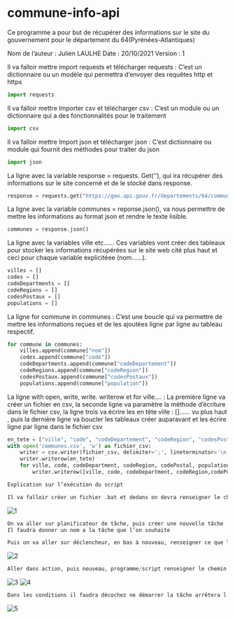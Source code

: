 # commune-info-api
Ce programme a pour but de récupérer des informations sur le site du gouvernement pour le département du 64(Pyrénées-Atlantiques)

Nom de l’auteur : Julien LAULHE
Date : 20/10/2021
Version : 1

Il va falloir mettre import requests et télécharger requests : 
C’est un dictionnaire ou un modèle qui permettra d’envoyer des requêtes http et https
```py
import requests
```

Il va falloir mettre  Importer csv et télécharger csv :
C’est un module ou un dictionnaire qui a des fonctionnalités pour le traitement 
```py
import csv
```
Il va falloir mettre Import json et télécharger json :
 C’est dictionnaire ou module qui fournit des méthodes pour traiter du json
```py
import json
```
La ligne avec la variable response = requests. Get(‘’), qui ira récupérer des informations sur le site concerné et de le stocké dans response.
```py
response = requests.get("https://geo.api.gouv.fr/departements/64/communes")
```
La ligne avec la variable communes = reponse.json(), va nous permettre de mettre les informations au format json et rendre le texte lisible.
```py
communes = response.json()
```
La ligne avec la variables ville etc……
Ces variables vont créer des tableaux pour stocker les informations récupérées sur le site web cité plus haut et ceci pour chaque variable explicitéee (nom……).
```py
villes = []
codes = []
codeDepartments = []
codeRegions = []
codesPostaux = []
populations = []
```
La ligne for commune in communes :
C’est une boucle qui va permettre de mettre les informations reçues et de les ajoutées ligne par ligne au tableau respectif.
```py
for commune in communes:
    villes.append(commune["nom"])
    codes.append(commune["code"])
    codeDepartments.append(commune["codeDepartement"])
    codeRegions.append(commune["codeRegion"])
    codesPostaux.append(commune["codesPostaux"])
    populations.append(commune["population"])
```    
La ligne with open, write, write. writerow et for ville…. : 
La première ligne va créer un fichier en csv, la seconde ligne va paramètre la méthode d’écriture dans le fichier csv, la ligne trois va écrire les en tête  ville : []…… vu plus haut , puis la dernière ligne va boucler les tableaux créer auparavant et les écrire ligne par ligne dans le fichier csv
```py
en_tete = ["ville", "code", "codeDepartement", "codeRegion", "codesPostaux", "Population" ]
with open('communes.csv', 'w') as fichier_csv:
    writer = csv.writer(fichier_csv, delimiter=';', lineterminator='\n')
    writer.writerow(en_tete)
    for ville, code, codeDepartment, codeRegion, codePostal, population in zip(villes, codes, codeDepartments, codeRegions, codesPostaux, populations  ):
        writer.writerow([ville, code, codeDepartment, codeRegion,codePostal[0], population])
```
```py
Explication sur l’exécution du script
```
```py
Il va falloir créer un fichier .bat et dedans on devra renseigner le chemin ou ce trouver python et ou ce trouve le script:
```
![1](https://user-images.githubusercontent.com/92336484/138939133-f17785ff-f850-439e-926e-a62e29946ef1.png)
```py
On va aller sur planificateur de tâche, puis créer une nouvelle tâche
Il faudra donner un nom a la tâche que l’on souhaite
```
```py
Puis on va aller sur déclencheur, en bas à nouveau, renseigner ce que l’on souhaite mettre comme un fois etc…, le heure de démarrage,  on mettra le repetatage que l’on souhaite
```
![2](https://user-images.githubusercontent.com/92336484/138940043-9b75aebe-3c26-4a63-becc-b184c184231a.png)
```py
Aller dans action, puis nouveau, programme/script renseigner le chemin de PowerShell, dans ajouter un arguments renseigner le chemin du script exemple getcommunen.bat, dans commencer renseigner le chemin dans lequel ce trouve script et en terminant par \ 
```
![3](https://user-images.githubusercontent.com/92336484/138940274-24e7e1c4-6c38-4ba0-91cf-fd4f69845ab1.png)
![4](https://user-images.githubusercontent.com/92336484/138940402-c42ee428-2440-4807-9df7-07e3a6e4e003.png)
```py
Dans les conditions il faudra décochez ne démarrer la tâche arrêtera l’ordinateur passe en alimentation par batterie que si l’ordinateur est relié au secteur.
```
![5](https://user-images.githubusercontent.com/92336484/138940968-5025ff40-0e05-4f25-ac34-9faab6f02e21.png)


